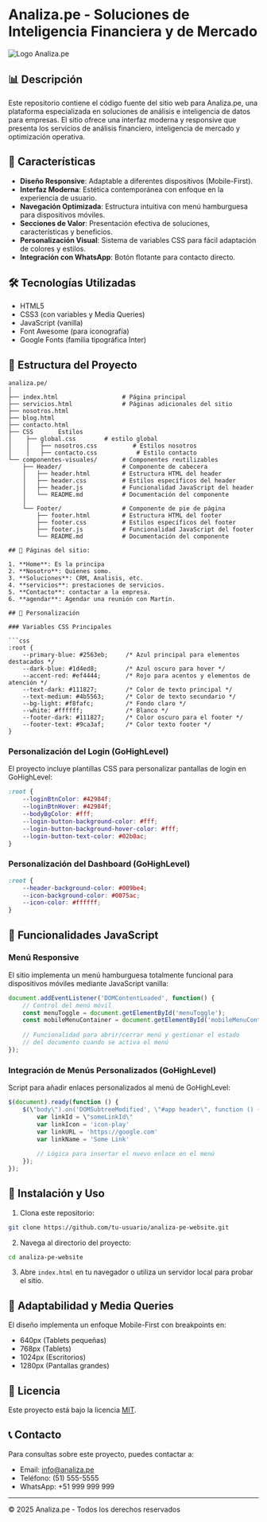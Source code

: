 # Analiza.pe - Soluciones de Inteligencia Financiera y de Mercado

![Logo Analiza.pe](https://wizuhcnxstukjnhsgsac.supabase.co/storage/v1/object/public/Aethos%20ai//logo.svg)

## 📊 Descripción

Este repositorio contiene el código fuente del sitio web para Analiza.pe, una plataforma especializada en soluciones de análisis e inteligencia de datos para empresas. El sitio ofrece una interfaz moderna y responsive que presenta los servicios de análisis financiero, inteligencia de mercado y optimización operativa.

## 🚀 Características

- **Diseño Responsive**: Adaptable a diferentes dispositivos (Mobile-First).
- **Interfaz Moderna**: Estética contemporánea con enfoque en la experiencia de usuario.
- **Navegación Optimizada**: Estructura intuitiva con menú hamburguesa para dispositivos móviles.
- **Secciones de Valor**: Presentación efectiva de soluciones, características y beneficios.
- **Personalización Visual**: Sistema de variables CSS para fácil adaptación de colores y estilos.
- **Integración con WhatsApp**: Botón flotante para contacto directo.

## 🛠️ Tecnologías Utilizadas

- HTML5
- CSS3 (con variables y Media Queries)
- JavaScript (vanilla)
- Font Awesome (para iconografía)
- Google Fonts (familia tipográfica Inter)

## 📂 Estructura del Proyecto

```
analiza.pe/
│
├── index.html                  # Página principal
├── servicios.html              # Páginas adicionales del sitio
├── nosotros.html
├── blog.html
├── contacto.html
├── CSS       Estilos
│    ├── global.css        # estilo global
│    │   ├── nosotros.css          # Estilos nosotros
│    │   ├── contacto.css           # Estilo contacto
└── componentes-visuales/       # Componentes reutilizables
    ├── Header/                 # Componente de cabecera
    │   ├── header.html         # Estructura HTML del header
    │   ├── header.css          # Estilos específicos del header
    │   ├── header.js           # Funcionalidad JavaScript del header
    │   └── README.md           # Documentación del componente
    │
    └── Footer/                 # Componente de pie de página
        ├── footer.html         # Estructura HTML del footer
        ├── footer.css          # Estilos específicos del footer
        ├── footer.js           # Funcionalidad JavaScript del footer
        └── README.md           # Documentación del componente

## 📱 Páginas del sitio:

1. **Home**: Es la principa
2. **Nosotro**: Quienes somo.
3. **Soluciones**: CRM, Analisis, etc.
4. **servicios**: prestaciones de servicios.
5. **Contacto**: contactar a la empresa.
6. **agendar**: Agendar una reunión con Martín.

## 🎨 Personalización

### Variables CSS Principales

```css
:root {
    --primary-blue: #2563eb;     /* Azul principal para elementos destacados */
    --dark-blue: #1d4ed8;        /* Azul oscuro para hover */
    --accent-red: #ef4444;       /* Rojo para acentos y elementos de atención */
    --text-dark: #111827;        /* Color de texto principal */
    --text-medium: #4b5563;      /* Color de texto secundario */
    --bg-light: #f8fafc;         /* Fondo claro */
    --white: #ffffff;            /* Blanco */
    --footer-dark: #111827;      /* Color oscuro para el footer */
    --footer-text: #9ca3af;      /* Color texto footer */
}
```

### Personalización del Login (GoHighLevel)

El proyecto incluye plantillas CSS para personalizar pantallas de login en GoHighLevel:

```css
:root {
    --loginBtnColor: #42984f;
    --loginBtnHover: #42984f;
    --bodyBgColor: #fff;
    --login-button-background-color: #fff;
    --login-button-background-hover-color: #fff;
    --login-button-text-color: #02b0ac;
}
```

### Personalización del Dashboard (GoHighLevel)

```css
:root {
    --header-background-color: #009be4;
    --icon-background-color: #0075ac;
    --icon-color: #ffffff;
}
```

## 📌 Funcionalidades JavaScript

### Menú Responsive

El sitio implementa un menú hamburguesa totalmente funcional para dispositivos móviles mediante JavaScript vanilla:

```javascript
document.addEventListener('DOMContentLoaded', function() {
    // Control del menú móvil
    const menuToggle = document.getElementById('menuToggle');
    const mobileMenuContainer = document.getElementById('mobileMenuContainer');
    
    // Funcionalidad para abrir/cerrar menú y gestionar el estado
    // del documento cuando se activa el menú
});
```

### Integración de Menús Personalizados (GoHighLevel)

Script para añadir enlaces personalizados al menú de GoHighLevel:

```javascript
$(document).ready(function () {
    $(\"body\").on('DOMSubtreeModified', \"#app header\", function () {
        var linkId = \"someLinkId\"
        var linkIcon = 'icon-play'
        var linkURL = 'https://google.com'
        var linkName = 'Some Link'
        
        // Lógica para insertar el nuevo enlace en el menú
    });
});
```

## 🚀 Instalación y Uso

1. Clona este repositorio:
```bash
git clone https://github.com/tu-usuario/analiza-pe-website.git
```

2. Navega al directorio del proyecto:
```bash
cd analiza-pe-website
```

3. Abre `index.html` en tu navegador o utiliza un servidor local para probar el sitio.

## 📐 Adaptabilidad y Media Queries

El diseño implementa un enfoque Mobile-First con breakpoints en:

- 640px (Tablets pequeñas)
- 768px (Tablets)
- 1024px (Escritorios)
- 1280px (Pantallas grandes)

## 📄 Licencia

Este proyecto está bajo la licencia [MIT](https://opensource.org/licenses/MIT).

## 📞 Contacto

Para consultas sobre este proyecto, puedes contactar a:
- Email: info@analiza.pe
- Teléfono: (51) 555-5555
- WhatsApp: +51 999 999 999

---

&copy; 2025 Analiza.pe - Todos los derechos reservados
